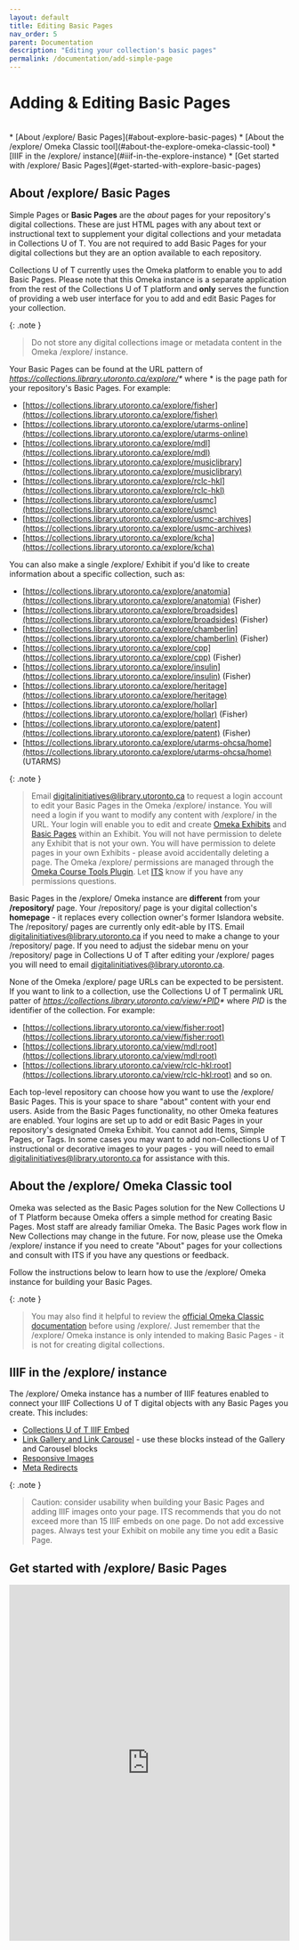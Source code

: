 ```yaml
---
layout: default
title: Editing Basic Pages
nav_order: 5
parent: Documentation
description: "Editing your collection's basic pages"
permalink: /documentation/add-simple-page
---
```


# Adding & Editing Basic Pages

<br/>  
* [About /explore/ Basic Pages](#about-explore-basic-pages)
* [About the /explore/ Omeka Classic tool](#about-the-explore-omeka-classic-tool)
* [IIIF in the /explore/ instance](#iiif-in-the-explore-instance)
* [Get started with /explore/ Basic Pages](#get-started-with-explore-basic-pages)

## About /explore/ Basic Pages
Simple Pages or **Basic Pages** are the _about_ pages for your repository's digital collections. These are just HTML pages with any about text or instructional text to supplement your digital collections and your metadata in Collections U of T. You are not required to add Basic Pages for your digital collections but they are an option available to each repository. 

Collections U of T currently uses the Omeka platform to enable you to add Basic Pages. Please note that this Omeka instance is a separate application from the rest of the Collections U of T platform and **only** serves the function of providing a web user interface for you to add and edit Basic Pages for your collection. 

{: .note }
> Do not store any digital collections image or metadata content in the Omeka /explore/ instance. 

Your Basic Pages can be found at the URL pattern of _https://collections.library.utoronto.ca/explore/*_ where * is the page path for your repository's Basic Pages. For example:
* [https://collections.library.utoronto.ca/explore/fisher](https://collections.library.utoronto.ca/explore/fisher)
* [https://collections.library.utoronto.ca/explore/utarms-online](https://collections.library.utoronto.ca/explore/utarms-online)
* [https://collections.library.utoronto.ca/explore/mdl](https://collections.library.utoronto.ca/explore/mdl)
* [https://collections.library.utoronto.ca/explore/musiclibrary](https://collections.library.utoronto.ca/explore/musiclibrary)
* [https://collections.library.utoronto.ca/explore/rclc-hkl](https://collections.library.utoronto.ca/explore/rclc-hkl)
* [https://collections.library.utoronto.ca/explore/usmc](https://collections.library.utoronto.ca/explore/usmc)
* [https://collections.library.utoronto.ca/explore/usmc-archives](https://collections.library.utoronto.ca/explore/usmc-archives)
* [https://collections.library.utoronto.ca/explore/kcha](https://collections.library.utoronto.ca/explore/kcha)
  

You can also make a single /explore/ Exhibit if you'd like to create information about a specific collection, such as: 
* [https://collections.library.utoronto.ca/explore/anatomia](https://collections.library.utoronto.ca/explore/anatomia) (Fisher)
* [https://collections.library.utoronto.ca/explore/broadsides](https://collections.library.utoronto.ca/explore/broadsides) (Fisher)
* [https://collections.library.utoronto.ca/explore/chamberlin](https://collections.library.utoronto.ca/explore/chamberlin) (Fisher)
* [https://collections.library.utoronto.ca/explore/cpp](https://collections.library.utoronto.ca/explore/cpp) (Fisher)
* [https://collections.library.utoronto.ca/explore/insulin](https://collections.library.utoronto.ca/explore/insulin) (Fisher)
* [https://collections.library.utoronto.ca/explore/heritage](https://collections.library.utoronto.ca/explore/heritage)
* [https://collections.library.utoronto.ca/explore/hollar](https://collections.library.utoronto.ca/explore/hollar) (Fisher)
* [https://collections.library.utoronto.ca/explore/patent](https://collections.library.utoronto.ca/explore/patent) (Fisher)
* [https://collections.library.utoronto.ca/explore/utarms-ohcsa/home](https://collections.library.utoronto.ca/explore/utarms-ohcsa/home) (UTARMS)

{: .note }
> Email [digitalinitiatives@library.utoronto.ca](mailto:digitalinitiatives@library.utoronto.ca) to request a login account to edit your Basic Pages in the Omeka /explore/ instance. You will need a login if you want to modify any content with /explore/ in the URL. Your login will enable you to edit and create [Omeka Exhibits](https://omeka.org/classic/docs/Plugins/ExhibitBuilder/#getting-started) and [Basic Pages](https://omeka.org/classic/docs/Plugins/ExhibitBuilder/#pages) within an Exhibit. You will not have permission to delete any Exhibit that is not your own. You will have permission to delete pages in your own Exhibits - please avoid accidentally deleting a page. The Omeka /explore/ permissions are managed through the [Omeka Course Tools Plugin](https://omeka.org/classic/plugins/CourseTools/). Let [ITS](mailto:digitalinitiatives@library.utoronto.ca) know if you have any permissions questions. 

Basic Pages in the /explore/ Omeka instance are **different** from your **/repository/** page. Your /repository/ page is your digital collection's **homepage** - it replaces every collection owner's former Islandora website. The /repository/ pages are currently only edit-able by ITS. Email [digitalinitiatives@library.utoronto.ca](mailto:digitalinitiatives@library.utoronto.ca) if you need to make a change to your /repository/ page. If you need to adjust the sidebar menu on your /repository/ page in Collections U of T after editing your /explore/ pages you will need to email [digitalinitiatives@library.utoronto.ca](mailto:digitalinitiatives@library.utoronto.ca). 

None of the Omeka /explore/ page URLs can be expected to be persistent. If you want to link to a collection, use the Collections U of T permalink URL patter of _https://collections.library.utoronto.ca/view/*PID*_ where *PID* is the identifier of the collection. For example:
* [https://collections.library.utoronto.ca/view/fisher:root](https://collections.library.utoronto.ca/view/fisher:root)
* [https://collections.library.utoronto.ca/view/mdl:root](https://collections.library.utoronto.ca/view/mdl:root)
* [https://collections.library.utoronto.ca/view/rclc-hkl:root](https://collections.library.utoronto.ca/view/rclc-hkl:root) and so on.

Each top-level repository can choose how you want to use the /explore/ Basic Pages. This is your space to share "about" content with your end users. Aside from the Basic Pages functionality, no other Omeka features are enabled. Your logins are set up to add or edit Basic Pages in your repository's designated Omeka Exhibit. You cannot add Items, Simple Pages, or Tags. In some cases you may want to add non-Collections U of T instructional or decorative images to your pages - you will need to email [digitalinitiatives@library.utoronto.ca](mailto:digitalinitiatives@library.utoronto.ca) for assistance with this. 

## About the /explore/ Omeka Classic tool

Omeka was selected as the Basic Pages solution for the New Collections U of T Platform because Omeka offers a simple method for creating Basic Pages. Most staff are already familiar Omeka. The Basic Pages work flow in New Collections may change in the future. For now, please use the Omeka /explore/ instance if you need to create "About" pages for your collections and consult with ITS if you have any questions or feedback.

Follow the instructions below to learn how to use the /explore/ Omeka instance for building your Basic Pages.

{: .note }
> You may also find it helpful to review the [official Omeka Classic documentation](https://omeka.org/classic/docs/) before using /explore/. Just remember that the /explore/ Omeka instance is only intended to making Basic Pages - it is not for creating digital collections.

## IIIF in the /explore/ instance

The /explore/ Omeka instance has a number of IIIF features enabled to connect your IIIF Collections U of T digital objects with any Basic Pages you create. This includes: 
*  [Collections U of T IIIF Embed](https://scribehow.com/shared/Add_and_edit_a_basic_page_for_your_collection__mGEb-jYgTAKCUGsj2ixvxQ#2012cb1e)
*  [Link Gallery and Link Carousel](https://scribehow.com/shared/Add_and_edit_a_basic_page_for_your_collection__mGEb-jYgTAKCUGsj2ixvxQ#ef14f5a7) - use these blocks instead of the Gallery and Carousel blocks
*  [Responsive Images](https://scribehow.com/shared/Add_and_edit_a_basic_page_for_your_collection__mGEb-jYgTAKCUGsj2ixvxQ#efc29b26)
*  [Meta Redirects](https://scribehow.com/shared/Add_and_edit_a_basic_page_for_your_collection__mGEb-jYgTAKCUGsj2ixvxQ#d2de0f0e)

{: .note }
> Caution: consider usability when building your Basic Pages and adding IIIF images onto your page. ITS recommends that you do not exceed more than 15 IIIF embeds on one page. Do not add excessive pages. Always test your Exhibit on mobile any time you edit a Basic Page. 

## Get started with /explore/ Basic Pages
<iframe src="https://scribehow.com/embed/Add_a_page_to_your_collection__mGEb-jYgTAKCUGsj2ixvxQ?as=scrollable&removeLogo=true" width="100%" height="640" allowfullscreen frameborder="0"></iframe>
